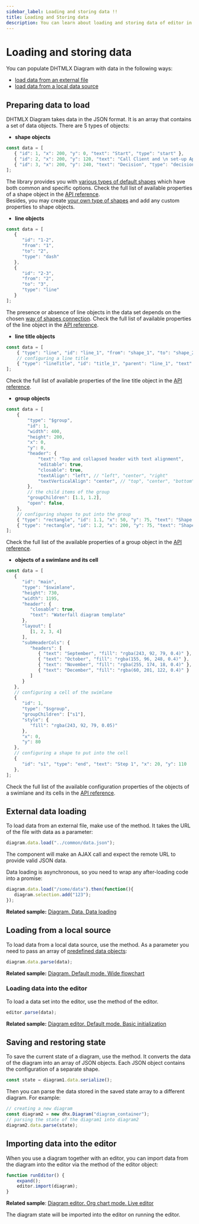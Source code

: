 ```yaml
---
sidebar_label: Loading and storing data !!
title: Loading and Storing data
description: You can learn about loading and storing data of editor in the documentation of the DHTMLX JavaScript Diagram library. Browse developer guides and API reference, try out code examples and live demos, and download a free 30-day evaluation version of DHTMLX Diagram.
---
```


# Loading and storing data

You can populate DHTMLX Diagram with data in the following ways:

- [load data from an external file](#external-data-loading)
- [load data from a local data source](#loading-from-a-local-source)

## Preparing data to load

DHTMLX Diagram takes data in the JSON format. It is an array that contains a set of data objects. There are 5 types of objects:

- **shape objects**

~~~js
const data = [
   { "id": 1, "x": 200, "y": 0, "text": "Start", "type": "start" },
   { "id": 2, "x": 200, "y": 120, "text": "Call Client and \n set-up Appointment", "type": "process" },
   { "id": 3, "x": 200, "y": 240, "text": "Decision", "type": "decision" },
];
~~~

The library provides you with [various types of default shapes](../../shapes/default_shapes/) which have both common and specific options. Check the full list of available properties of a shape object in the [API reference](shapes/configuration_properties.md). <br>
Besides, you may create [your own type of shapes](../../shapes/custom_shape/) and add any custom properties to shape objects.

- **line objects**

~~~js
const data = [
   {
      "id": "1-2", 
      "from": "1", 
      "to": "2", 
      "type": "dash"
   },
   {
      "id": "2-3", 
      "from": "2", 
      "to": "3", 
      "type": "line"
   }
];
~~~

The presence or absence of line objects in the data set depends on the chosen [way of shapes connection](../../lines/#setting-connections-between-shapes). Check the full list of available properties of the line object in the [API reference](lines/configuration_properties.md).

- **line title objects**

~~~js
const data = [
    { "type": "line", "id": "line_1", "from": "shape_1", "to": "shape_2" },
    // configuring a line title
    { "type": "lineTitle", "id": "title_1", "parent": "line_1", "text": "Some text" },
];
~~~

Check the full list of available properties of the line title object in the [API reference](line_titles/configuration_properties.md).

- **group objects**

~~~js
const data = [    
    {
        "type": "$group",
        "id": 1,
        "width": 400,
        "height": 200,
        "x": 0,
        "y": 0,
        "header": {
            "text": "Top and collapsed header with tеxt alignment",
            "editable": true,
            "closable": true,
            "textAlign": "left", // "left", "center", "right"
            "textVerticalAlign": "center", // "top", "center", "bottom"
        },
        // the child items of the group
        "groupChildren": [1.1, 1.2],
        "open": false,
    },
    // configuring shapes to put into the group
    { "type": "rectangle", "id": 1.1, "x": 50, "y": 75, "text": "Shape 1.1" },
    { "type": "rectangle", "id": 1.2, "x": 200, "y": 75, "text": "Shape 1.2" },
];
~~~

Check the full list of the available properties of a group object in the [API reference](groups/configuration_properties.md).

- **objects of a swimlane and its cell**

~~~js
const data = [
   {
      "id": "main",
      "type": "$swimlane",
      "height": 730,
      "width": 1195,
      "header": {
         "closable": true,
         "text": "Waterfall diagram template"
      },
      "layout": [
         [1, 2, 3, 4]
      ],
      "subHeaderCols": {
         "headers": [
            { "text": "September", "fill": "rgba(243, 92, 79, 0.4)" },
            { "text": "October", "fill": "rgba(155, 96, 248, 0.4)" },
            { "text": "November", "fill": "rgba(255, 174, 18, 0.4)" },
            { "text": "December", "fill": "rgba(60, 201, 122, 0.4)" }
         ]
      }
   },
   // configuring a cell of the swimlane
   {
      "id": 1,
      "type": "$sgroup",
      "groupChildren": ["s1"],
      "style": {
         "fill": "rgba(243, 92, 79, 0.05)"
      },
      "x": 0,
      "y": 80
   },
   // configuring a shape to put into the cell
   {
      "id": "s1", "type": "end", "text": "Step 1", "x": 20, "y": 110
   },
];
~~~

Check the full list of the available configuration properties of the objects of a swimlane and its cells in the [API reference](swimlanes/configuration_properties.md).

External data loading
-------------------

To load data from an external file, make use of the [](../api/data_collection/load_method.md) method. It takes the URL of the file with data as a parameter:

~~~js
diagram.data.load("../common/data.json");
~~~

The component will make an AJAX call and expect the remote URL to provide valid JSON data.

Data loading is asynchronous, so you need to wrap any after-loading code into a promise:

~~~js
diagram.data.load("/some/data").then(function(){
   diagram.selection.add("123");
});
~~~

**Related sample:** [Diagram. Data. Data loading](https://snippet.dhtmlx.com/09isp2d8)

Loading from a local source
--------------------

To load data from a local data source, use the [](../api/data_collection/parse_method.md) method. As a parameter you need to pass an array of [predefined data objects](#preparing-data-to-load):

~~~js
diagram.data.parse(data);
~~~

**Related sample:** [Diagram. Default mode. Wide flowchart](https://snippet.dhtmlx.com/4d4k3o8p)

### Loading data into the editor

To load a data set into the editor, use the [](../api/editor/parse_method.md) method of the editor.

~~~js
editor.parse(data);
~~~

**Related sample:** [Diagram editor. Default mode. Basic initialization](https://snippet.dhtmlx.com/xshe9ut7)

## Saving and restoring state

To save the current state of a diagram, use the [](../api/data_collection/serialize_method.md) method. It converts the data of the diagram into an array of JSON objects. 
Each JSON object contains the configuration of a separate shape.

~~~js
const state = diagram1.data.serialize();
~~~

Then you can parse the data stored in the saved state array to a different diagram. For example:

~~~js
// creating a new diagram
const diagram2 = new dhx.Diagram("diagram_container");
// parsing the state of the diagram1 into diagram2
diagram2.data.parse(state);
~~~

## Importing data into the editor

When you use a diagram together with an editor, you can import data from the diagram into the editor via the [](../api/editor/import_method.md) method of the editor object:

~~~js
function runEditor() {
    expand();
    editor.import(diagram);
}
~~~

**Related sample**: [Diagram editor. Org chart mode. Live editor](https://snippet.dhtmlx.com/4d4k3o8p)

The diagram state will be imported into the editor on running the editor.
